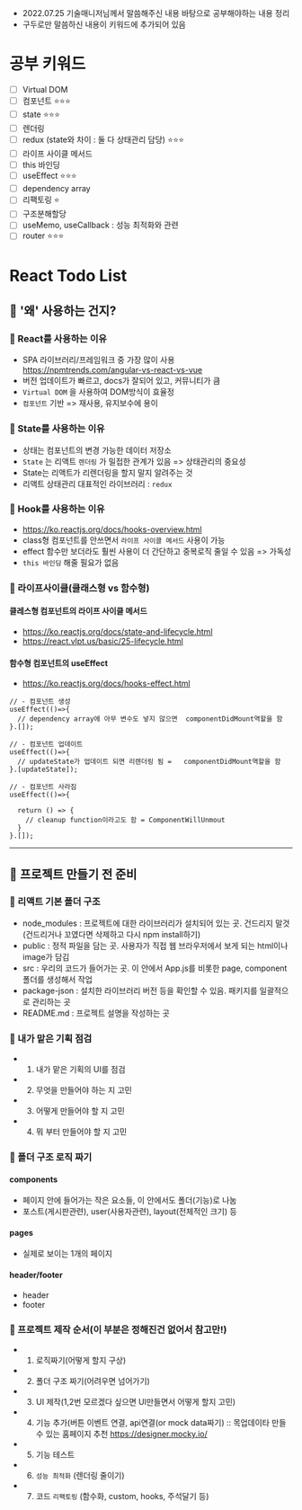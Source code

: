 - 2022.07.25 기술매니저님께서 말씀해주신 내용 바탕으로 공부해야하는 내용 정리
- 구두로만 말씀하신 내용이 키워드에 추가되어 있음

# 공부 키워드
- [ ] Virtual DOM
- [ ] 컴포넌트 ⭐⭐⭐
- [ ] state ⭐⭐⭐
- [ ] 렌더링
- [ ] redux (state와 차이 : 둘 다 상태관리 담당) ⭐⭐⭐
- [ ] 라이프 사이클 메서드
- [ ] this 바인딩
- [ ] useEffect ⭐⭐⭐
- [ ] dependency array
- [ ] 리팩토링 ⭐
- [ ] 구조분해할당
- [ ] useMemo, useCallback : 성능 최적화와 관련
- [ ] router ⭐⭐⭐

# React Todo List

## 📝 '왜' 사용하는 건지?
### 📌 React를 사용하는 이유
- SPA 라이브러리/프레임워크 중 가장 많이 사용 <https://npmtrends.com/angular-vs-react-vs-vue>
- 버전 업데이트가 빠르고, docs가 잘되어 있고, 커뮤니티가 큼
- `Virtual DOM` 을 사용하여 DOM방식이 효율정
- `컴포넌트` 기반 => 재사용, 유지보수에 용이

### 📌 State를 사용하는 이유
- 상태는 컴포넌트의 변경 가능한 데이터 저장소
- `State` 는 리액트 `렌더링` 가 밀접한 관계가 있음 => 상태관리의 중요성
- State는 리액트가 리렌더링을 할지 말지 알려주는 것
- 리액트 상태관리 대표적인 라이브러리 : `redux`

### 📌 Hook를 사용하는 이유
- <https://ko.reactjs.org/docs/hooks-overview.html>
- class형 컴포넌트를 안쓰면서 `라이프 사이클 메서드` 사용이 가능
- effect 함수만 보더라도 훨씬 사용이 더 간단하고 중복로직 줄일 수 있음 => 가독성
- `this 바인딩` 해줄 필요가 없음

### 📌 라이프사이클(클래스형 vs 함수형)
#### 클레스형 컴포넌트의 라이프 사이클 메서드
- <https://ko.reactjs.org/docs/state-and-lifecycle.html>
- <https://react.vlpt.us/basic/25-lifecycle.html>

#### 함수형 컴포넌트의 useEffect
- <https://ko.reactjs.org/docs/hooks-effect.html>

```
// - 컴포넌트 생성
useEffect(()=>{
  // dependency array에 아무 변수도 넣지 않으면  componentDidMount역할을 함
}.[]);

// - 컴포넌트 업데이트
useEffect(()=>{
  // updateState가 업데이트 되면 리렌더링 됨 =   componentDidMount역할을 함
}.[updateState]);

// - 컴포넌트 사라짐
useEffect(()=>{

  return () => {
    // cleanup function이라고도 함 = ComponentWillUnmout
  }
}.[]);
```

-----

## 📝 프로젝트 만들기 전 준비
### 📌 리액트 기본 폴더 구조
- node_modules : 프로젝트에 대한 라이브러리가 설치되어 있는 곳. 건드리지 말것(건드리거나 꼬였다면 삭제하고 다시 npm install하기)
- public : 정적 파일을 담는 곳. 사용자가 직접 웹 브라우저에서 보게 되는 html이나 image가 담김
- src : 우리의 코드가 들어가는 곳. 이 안에서 App.js를 비롯한 page, component 폴더를 생성해서 작업
- package-json : 설치한 라이브러리 버전 등을 확인할 수 있음. 패키지를 일괄적으로 관리하는 곳
- README.md : 프로젝트 설명을 작성하는 곳

### 📌 내가 맡은 기획 점검
- 1. 내가 맡은 기획의 UI를 점검
- 2. 무엇을 만들어야 하는 지 고민
- 3. 어떻게 만들어야 할 지 고민
- 4. 뭐 부터 만들어야 할 지 고민

### 📌 폴더 구조 로직 짜기
#### components
- 페이지 안에 들어가는 작은 요소들, 이 안에서도 폴더(기능)로 나눔
- 포스트(게시판관련), user(사용자관련), layout(전체적인 크기) 등

#### pages
- 실제로 보이는 1개의 페이지

#### header/footer
- header
- footer

### 📌 프로젝트 제작 순서(이 부분은 정해진건 없어서 참고만!)
- 1. 로직짜기(어떻게 할지 구상)
- 2. 폴더 구조 짜기(어려우면 넘어가기)
- 3. UI 제작(1,2번 모르겠다 싶으면 UI만들면서 어떻게 할지 고민)
- 4. 기능 추가(버튼 이벤트 연결, api연결(or mock data짜기) :: 목업데이타 만들 수 있는 홈페이지 추천 <https://designer.mocky.io/>
- 5. 기능 테스트
- 6. `성능 최적화` (렌더링 줄이기)
- 7. 코드 `리팩토링` (함수화, custom, hooks, 주석달기 등)

